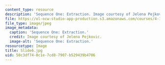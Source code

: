 ```yaml
---
content_type: resource
description: 'Sequence One: Extraction. Image courtesy of Jelena Pejkovic.'
file: https://ol-ocw-studio-app-production.s3.amazonaws.com/courses/4-184-architectural-design-workshop-collage-method-and-form-spring-2004/50c3df748c1e7cd87907b529439b4706_Slide6.jpg
file_type: image/jpeg
image_metadata:
  caption: 'Sequence One: Extraction.'
  credit: Image courtesy of Jelena Pejkovic.
  image-alt: 'Sequence One: Extraction.'
resourcetype: Image
title: Slide6.jpg
uid: 50c3df74-8c1e-7cd8-7907-b529439b4706
---
```

